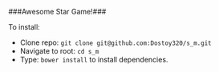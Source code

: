 ###Awesome Star Game!###

To install:
- Clone repo: `git clone git@github.com:Dostoy320/s_m.git`
- Navigate to root: `cd s_m`
- Type: `bower install` to install dependencies.